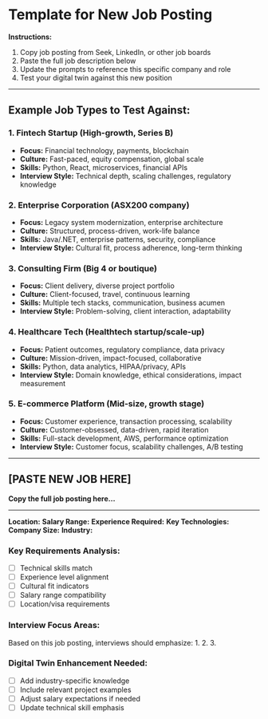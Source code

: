 # Template for New Job Posting

**Instructions:**
1. Copy job posting from Seek, LinkedIn, or other job boards
2. Paste the full job description below
3. Update the prompts to reference this specific company and role
4. Test your digital twin against this new position

---

## Example Job Types to Test Against:

### 1. **Fintech Startup** (High-growth, Series B)
- **Focus:** Financial technology, payments, blockchain
- **Culture:** Fast-paced, equity compensation, global scale
- **Skills:** Python, React, microservices, financial APIs
- **Interview Style:** Technical depth, scaling challenges, regulatory knowledge

### 2. **Enterprise Corporation** (ASX200 company)
- **Focus:** Legacy system modernization, enterprise architecture
- **Culture:** Structured, process-driven, work-life balance
- **Skills:** Java/.NET, enterprise patterns, security, compliance
- **Interview Style:** Cultural fit, process adherence, long-term thinking

### 3. **Consulting Firm** (Big 4 or boutique)
- **Focus:** Client delivery, diverse project portfolio
- **Culture:** Client-focused, travel, continuous learning
- **Skills:** Multiple tech stacks, communication, business acumen
- **Interview Style:** Problem-solving, client interaction, adaptability

### 4. **Healthcare Tech** (Healthtech startup/scale-up)
- **Focus:** Patient outcomes, regulatory compliance, data privacy
- **Culture:** Mission-driven, impact-focused, collaborative
- **Skills:** Python, data analytics, HIPAA/privacy, APIs
- **Interview Style:** Domain knowledge, ethical considerations, impact measurement

### 5. **E-commerce Platform** (Mid-size, growth stage)
- **Focus:** Customer experience, transaction processing, scalability
- **Culture:** Customer-obsessed, data-driven, rapid iteration
- **Skills:** Full-stack development, AWS, performance optimization
- **Interview Style:** Customer focus, scalability challenges, A/B testing

---

## [PASTE NEW JOB HERE]

**Copy the full job posting here...**

---

**Location:** 
**Salary Range:** 
**Experience Required:** 
**Key Technologies:** 
**Company Size:** 
**Industry:** 

### Key Requirements Analysis:
- [ ] Technical skills match
- [ ] Experience level alignment  
- [ ] Cultural fit indicators
- [ ] Salary range compatibility
- [ ] Location/visa requirements

### Interview Focus Areas:
Based on this job posting, interviews should emphasize:
1. 
2. 
3. 

### Digital Twin Enhancement Needed:
- [ ] Add industry-specific knowledge
- [ ] Include relevant project examples
- [ ] Adjust salary expectations if needed
- [ ] Update technical skill emphasis